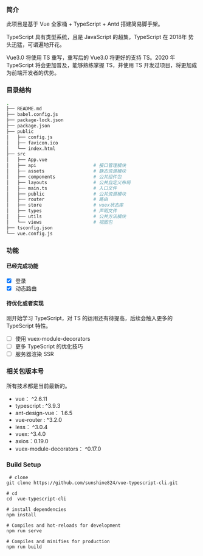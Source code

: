 
### 简介

此项目是基于 Vue 全家桶 + TypeScript + Antd 搭建简易脚手架。

TypeScript 具有类型系统，且是 JavaScript 的超集，TypeScript 在 2018年 势头迅猛，可谓遍地开花。

Vue3.0 将使用 TS 重写，重写后的 Vue3.0 将更好的支持 TS。2020 年 TypeScript 将会更加普及，能够熟练掌握 TS，并使用 TS 开发过项目，将更加成为前端开发者的优势。

### 目录结构
```bash
.  
├── README.md   
├── babel.config.js   
├── package-lock.json   
├── package.json   
├── public  
│   ├── config.js  
│   ├── favicon.ico  
│   └── index.html  
├── src
│   ├── App.vue   
│   ├── api                     # 接口管理模块  
│   ├── assets                  # 静态资源模块  
│   ├── components              # 公共组件包  
│   ├── layouts                 # 公共自定义布局  
│   ├── main.ts                 # 入口文件  
│   ├── public                  # 公共资源模块  
│   ├── router                  # 路由   
│   ├── store                   # vuex状态库  
│   ├── types                   # 声明文件   
│   ├── utils                   # 公共方法模块  
│   └── views                   # 视图包
├── tsconfig.json
└── vue.config.js   
```
  
### 功能

#### 已经完成功能

- [x] 登录  
- [x] 动态路由

#### 待优化或者实现

刚开始学习 TypeScript，对 TS 的运用还有待提高，后续会触入更多的 TypeScript 特性。

- [ ] 使用 vuex-module-decorators
- [ ] 更多 TypeScript 的优化技巧
- [ ] 服务器渲染 SSR

### 相关包版本号

所有技术都是当前最新的。

- vue： ^2.6.11
- typescript : ^3.9.3
- ant-design-vue： 1.6.5
- vue-router : ^3.2.0
- less： ^3.0.4
- vuex: ^3.4.0
- axios：0.19.0
- vuex-module-decorators： ^0.17.0

### Build Setup 

``` 
 # clone
git clone https://github.com/sunshine824/vue-typescript-cli.git
```

```
# cd
cd  vue-typescript-cli
```

```
# install dependencies
npm install
```

```
# Compiles and hot-reloads for development
npm run serve
```

```
# Compiles and minifies for production
npm run build
```
